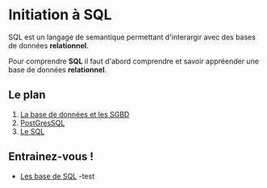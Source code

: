 # Initiation à SQL

SQL est un langage de semantique permettant d'interargir avec des bases de données **relationnel**.

Pour comprendre **SQL** il faut d'abord comprendre et savoir appréender une base de données **relationnel**.

## Le plan

1. [La base de données et les SGBD](./assets/cours/bdd-sgbd.md)
2. [PostGresSQL](./assets/cours/postgres.md)
3. [Le SQL](./assets/cours/sql.md)

## Entrainez-vous !

- [Les base de SQL](./assets/exos/bases.md)
-test
